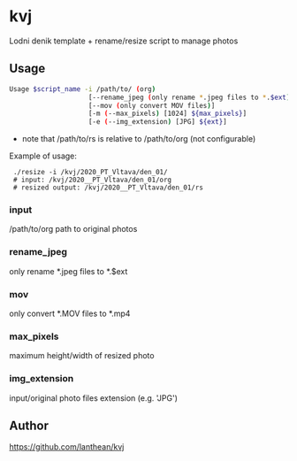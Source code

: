 # kvj
Lodni denik template + rename/resize script to manage photos

## Usage
```sh
Usage $script_name -i /path/to/ (org)
					[--rename_jpeg (only rename *.jpeg files to *.$ext)]
					[--mov (only convert MOV files)]
					[-m (--max_pixels) [1024] ${max_pixels}]
					[-e (--img_extension) [JPG] ${ext}]
```
- note that /path/to/rs is relative to /path/to/org (not configurable)  

Example of usage:
```
 ./resize -i /kvj/2020_PT_Vltava/den_01/
 # input: /kvj/2020__PT_Vltava/den_01/org
 # resized output: /kvj/2020__PT_Vltava/den_01/rs
```

### input
/path/to/org
path to original photos

### rename_jpeg
only rename \*.jpeg files to \*.$ext

### mov
only convert \*.MOV files to \*.mp4

### max_pixels
maximum height/width of resized photo

### img_extension
input/original photo files extension (e.g. 'JPG')


## Author
https://github.com/lanthean/kvj